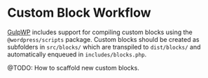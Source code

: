 # Custom Block Workflow

[GulpWP](https://github.com/cr0ybot/gulp-wp) includes support for compiling custom blocks using the `@wordpress/scripts` package. Custom blocks should be created as subfolders in `src/blocks/` which are transpiled to `dist/blocks/` and automatically enqueued in `includes/blocks.php`.

@TODO: How to scaffold new custom blocks.
